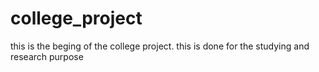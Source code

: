 # college_project
this is the beging of the college project. this is done for the studying and research purpose
